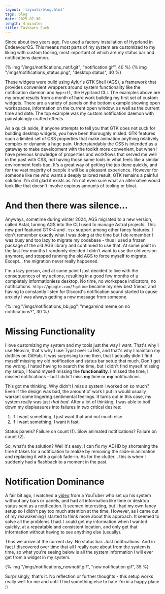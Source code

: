 ```yaml
---
layout: 'layouts/blog.html'
tags: blog
date: 2025-07-30
length: 4 minutes
title: Taskbars Suck
---
```


Since about two years ago, I've used a factory installation of Hyprland in EndeavourOS. This means most parts of my system are customized to my liking with custom tooling, most important of which are my status bar and notifications daemon. 

{% img "/imgs/notifications_notif.gif", "notification gif", 40 %}
{% img "/imgs/notifications_status.png", "desktop status", 40 %}

These widgets were build using Aylur's GTK Shell (AGS), a framework that provides convenient wrappers around system functionality like the notification daemon and `hyprctl`, the Hyprland CLI. The examples above are my proud results from a month of hard work building my first set of custom widgets. There are a variety of panels on the bottom example showing open workspaces, information on the current open window, as well as the current time and date. The top example was my custom notification daemon with painstakingly crafted effects.

As a quick aside, if anyone attempts to tell you that GTK does not suck for building desktop widgets, you have been thoroughly misled. GTK features such a limited set of CSS properties that make animation anything relatively complex or dynamic a huge pain. Understandably the CSS is intended as a gateway to make development with the toolkit more convenient, but when I have previous knowledge of properties and workflows that served me well in the past with CSS, not having those same tools in what feels like a similar environment feels bad. It's a great way of getting the job done quickly, and for the vast majority of people it will be a pleasant experience. However for someone like me who wants a deeply tailored result, GTK remains a painful solution. I'm still glad it exists as I'm not even sure what an alternative would look like that doesn't involve copious amounts of tooling or bloat.

# And then there was silence...

Anyways, sometime during winter 2024, AGS migrated to a new version, called Astal, turning AGS into the CLI used to manage Astral projects. This new port featured GTK-4 and `.tsx` support among other fancy features. I don't remember exactly what I was doing at the time but I do remember I was busy and too lazy to migrate my codebase - thus I used a frozen package of the old AGS library and continued to use that. At some point in the last few months I randomly decided I didn't want to use the old version anymore, and stopped running the old AGS to force myself to migrate. Except... the migration never really happened.

I'm a lazy person, and at some point I just decided to live with the consequences of my actions, resulting in a good few months of a completely informationless desktop. No time, no workspace indicators, no notifications. `http://google.com/?q=time` became my new best friend, and having to constantly listen for Discord's notification sound started to cause anxiety I was always getting a new message from someone.

{% img "/imgs/notifications_bb.jpg", "megamind meme on no notifications?", 30 %}

# Missing Functionality

I love customizing my system and my tools just the way I want. That's why I use Neovim, that's why I use Typst over LaTeX, and that's why I maintain my dotfiles on GitHub. It was surprising to me then, that I actually didn't find myself missing my old notification and status bar setup that much. Don't get me wrong, I hated having to search the time, but I didn't find myself missing my setup, I found myself missing the **functionality**. I missed the time, I missed notifications - but I didn't miss **my** time or **my** notifications.

This got me thinking. Why didn't I miss a system I worked on so much? Even if the design was bad, the amount of work I put in would usually warrant some lingering sentimental feelings. It turns out in this case, my system really was just *that bad*. After a lot of thinking, I was able to boil down my displeasures into failures in two critical desires:

1. If I want something, I just want that and not much else.
2. If I want something, I want it fast.

Status panels? Failure on count (1). Slow animated notifications? Failure on count (2). 

So, what's the solution? Well it's easy: I can fix my ADHD by shortening the time it takes for a notification to realize by removing the slide-in animation and replacing it with a quick fade-in. As for the clutter... this is when I suddenly had a flashback to a moment in the past.

# Notification Dominance

A fair bit ago, I watched a [video](https://www.youtube.com/watch?v=LbG_a3drzNE&ab_channel=Zaney) from a YouTuber who set up his system without any bars or panels, and had all information like time or desktop status sent as a notification. It seemed interesting, but I had my own fancy setup so I didn't pay too much attention at the time. However, as I came out of my reawakening I started to think more about this approach. It seemed to solve all the problems I had. I could get my information when I wanted quickly, at a repeatable and consistent location, and only get that information without having to see anything else (usually).

Thus we arrive at the current day. No status bar. Just notifications. And in fact I discovered over time that all I really care about from the system is time, so what you're seeing below is all the system information I will ever get from a widget in my system. 

{% img "/imgs/notifications_newnotif.gif", "new notification gif", 35 %}

Surprisingly, that's it. No reflection or further thoughts - this setup works really well for me and until I find something else to hate I'm in a happy place :)
